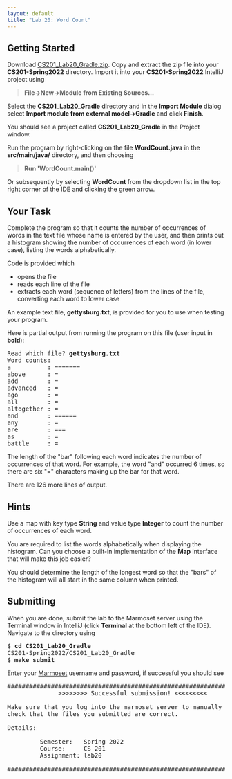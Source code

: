 ```yaml
---
layout: default
title: "Lab 20: Word Count"
---
```


## Getting Started

Download [CS201\_Lab20\_Gradle.zip](CS201_Lab20_Gradle.zip). Copy and extract the zip file into your **CS201-Spring2022** directory. Import it into your **CS201-Spring2022** IntelliJ project using

> **File&rarr;New&rarr;Module from Existing Sources...**

Select the **CS201\_Lab20\_Gradle** directory and in the **Import Module** dialog select **Import module from external model&rarr;Gradle** and click **Finish**.

You should see a project called **CS201\_Lab20\_Gradle** in the Project window.

Run the program by right-clicking on the file **WordCount.java** in the **src/main/java/** directory, and then choosing

> **Run 'WordCount.main()'**

Or subsequently by selecting **WordCount** from the dropdown list in the top right corner of the IDE and clicking the green arrow.

## Your Task

Complete the program so that it counts the number of occurrences of words in the text file whose name is entered by the user, and then prints out a histogram showing the number of occurrences of each word (in lower case), listing the words alphabetically.

Code is provided which

-   opens the file
-   reads each line of the file
-   extracts each word (sequence of letters) from the lines of the file, converting each word to lower case

An example text file, **gettysburg.txt**, is provided for you to use when testing your program.

Here is partial output from running the program on this file (user input in **bold**):

<pre>
Read which file? <b>gettysburg.txt</b>
Word counts:
a          : =======
above      : =
add        : =
advanced   : =
ago        : =
all        : =
altogether : =
and        : ======
any        : =
are        : ===
as         : =
battle     : =
</pre>

The length of the "bar" following each word indicates the number of occurrences of that word. For example, the word "and" occurred 6 times, so there are six "=" characters making up the bar for that word.

There are 126 more lines of output.

## Hints

Use a map with key type **String** and value type **Integer** to count the number of occurrences of each word.

You are required to list the words alphabetically when displaying the histogram. Can you choose a built-in implementation of the **Map** interface that will make this job easier?

You should determine the length of the longest word so that the "bars" of the histogram will all start in the same column when printed.

## Submitting

When you are done, submit the lab to the Marmoset server using the Terminal window in IntelliJ (click **Terminal** at the bottom left of the IDE). Navigate to the directory using

<pre>
$ <b>cd CS201_Lab20_Gradle</b>
CS201-Spring2022/CS201_Lab20_Gradle
$ <b>make submit</b>
</pre>

Enter your [Marmoset](https://cs.ycp.edu/marmoset) username and password, if successful you should see

<pre>
######################################################################
              >>>>>>>> Successful submission! <<<<<<<<<

Make sure that you log into the marmoset server to manually
check that the files you submitted are correct.

Details:

         Semester:   Spring 2022
         Course:     CS 201
         Assignment: lab20

######################################################################
</pre>
